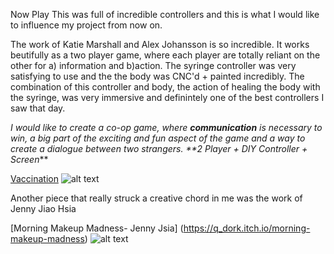 Now Play This was full of incredible controllers and this is what I would like to influence my project from now on.

The work of Katie Marshall and Alex Johansson is so incredible. It works beutifully as a two player game, where each player are totally reliant on the other for a) information and b)action. The syringe controller was very satisfying to use and the the body was CNC'd + painted incredibly. The combination of this controller and body, the action of healing the body with the syringe, was very immersive and definintely one of the best controllers I saw that day.

_I would like to create a co-op game, where **communication** is necessary to win, a big part of the exciting and fun aspect of the game and a way to create a dialogue between two strangers. **2 Player + DIY Controller + Screen_**

[Vaccination](https://alexvscoding.itch.io/vaccination)
![alt text](https://annaclow.github.io/blogImages/vaccination.png "Vaccination")

Another piece that really struck a creative chord in me was the work of Jenny Jiao Hsia

[Morning Makeup Madness- Jenny Jsia] (https://q_dork.itch.io/morning-makeup-madness)
![alt text](https://annaclow.github.io/blogImages/JennyJsia.png "Vaccination")

